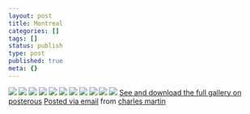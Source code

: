 ```yaml
---
layout: post
title: Montreal
categories: []
tags: []
status: publish
type: post
published: true
meta: {}
---
```




[![](http://posterous.com/getfile/files.posterous.com/charlesmartin/5Vy7ZVGuk4mFNvHt4yzANzaUX8hY3L7rNZSt86VhIv1JY8b1rt0Dv811Rg8A/IMG_0071.jpeg.scaled.500.jpg)](http://posterous.com/getfile/files.posterous.com/charlesmartin/PifElMPFSCJ7aLSmoBrnwdKXkf3AWRWisN36ZDBeF35Hfa44lICrEcZ2p8vM/IMG_0071.jpeg.scaled.1000.jpg) 
[![](http://posterous.com/getfile/files.posterous.com/charlesmartin/LW4s9lyW3YTDkD68gULnMsV6xlhMXLJSLnXfmv0HkEMBmHr7pyLwuJPVsbVh/IMG_0072.jpeg.scaled.500.jpg)](http://posterous.com/getfile/files.posterous.com/charlesmartin/PdQW3lkCJI59sYxD1nJqzDIUlGKZxzNUGJZfF2xQ8s8v2CYf1QCUkJlN01xq/IMG_0072.jpeg.scaled.1000.jpg) 
[![](http://posterous.com/getfile/files.posterous.com/charlesmartin/rOLQua0uKb8UVjggyZVZwHCB2Fk7dDJ0EMjoDPweJ8gKs7r07HLTCiMYUkaW/IMG_0077.jpeg.scaled.500.jpg)](http://posterous.com/getfile/files.posterous.com/charlesmartin/AM54RMyAvQ1yOsr83yvixM45Usxp5YS7giVbEyHSnNEdRM1NTZVvOY7feoBc/IMG_0077.jpeg.scaled.1000.jpg) 
[![](http://posterous.com/getfile/files.posterous.com/charlesmartin/Y0PwIEWlrGBwpXJC1CiIsubquUL0NIAqES1JQehZ6Zr9EtZK88pA7qNGXin1/IMG_0079.jpeg.scaled.500.jpg)](http://posterous.com/getfile/files.posterous.com/charlesmartin/EhVc7dHZRBSif5rTpDZp46kVQmm2Qim5ea8S02EerMOdHfBxuDbD80CHECYD/IMG_0079.jpeg.scaled.1000.jpg) 
[![](http://posterous.com/getfile/files.posterous.com/charlesmartin/fOtwXnYboP2XfLlEOBEL1irKWVM9phQQjetXaujxux0Cv7oZ6vhDfGt03qqX/IMG_3945.jpeg.scaled.500.jpg)](http://posterous.com/getfile/files.posterous.com/charlesmartin/NbHieN7SFQ0W8nBthkhtDW8WcAO3TLqRy43WJo1mmJ3UsMlmaaf8kcCs9gAr/IMG_3945.jpeg.scaled.1000.jpg) 
[![](http://posterous.com/getfile/files.posterous.com/charlesmartin/yhkI4zBvm3Iat5Clyq1z4RRrwrXZnQRgClH9k0VzlFuP4a1XGijiOSoyB6Vh/IMG_3947.jpeg.scaled.500.jpg)](http://posterous.com/getfile/files.posterous.com/charlesmartin/2Xipy5DBPotaHAHshaBtILYXPLfhrvyiYwzn1W9i04hzatMyE6n2xNPqS65N/IMG_3947.jpeg.scaled.1000.jpg) 
[![](http://posterous.com/getfile/files.posterous.com/charlesmartin/gEzOMiZdM0edMMjOY5WsPT1qxuafVoPPx4GGfp4kR3agCvTUFFeMbSlamRqQ/IMG_3954.jpeg.scaled.500.jpg)](http://posterous.com/getfile/files.posterous.com/charlesmartin/styZBNPboN1qnvHnTIWGd8p0qDoXeK5EyUdk5wzxi2xJ0UTVfKEt9vb0pgxK/IMG_3954.jpeg.scaled.1000.jpg) 
[![](http://posterous.com/getfile/files.posterous.com/charlesmartin/cC0T4QVXyj4DtWkwrgW5lKam72dlk0tUX1kSn1cgB5l5an57nvGBWrubiD9v/IMG_3958.jpeg.scaled.500.jpg)](http://posterous.com/getfile/files.posterous.com/charlesmartin/VfIlSUFuQN7v1BrKntCa5MzAfOeKpmgJy03OKFBi1nY7BsuwEj28scEmOnhn/IMG_3958.jpeg.scaled.1000.jpg) 
[![](http://posterous.com/getfile/files.posterous.com/charlesmartin/iBibgdtR6q4ys8Ou69WJgTwUrlOMCOetkjra92VT6Mu6jvBEUsJY4cNyKUof/IMG_3960.jpeg.scaled.500.jpg)](http://posterous.com/getfile/files.posterous.com/charlesmartin/ptRd714dac0uCgPsxdq5cnfnfizHjKVg4vn8bsaSlo4AjkfpshGlZT8nLjme/IMG_3960.jpeg.scaled.1000.jpg) 
[![](http://posterous.com/getfile/files.posterous.com/charlesmartin/GlpSwRqkpG3BHBCw3gLALJOc5OPCn5MD0pBNO4fSael8uiY0gVqrJlCACqVY/IMG_3962.jpeg.scaled.500.jpg)](http://posterous.com/getfile/files.posterous.com/charlesmartin/vxzYtVNP7du4MjMcbCqRoMMJaFDIO8KRrYbprIBfcwTRBSGPAZgwCNU0vt25/IMG_3962.jpeg.scaled.1000.jpg) 
[![](http://posterous.com/getfile/files.posterous.com/charlesmartin/t8QIpFqXo5470KcMWV3u489mVfvPAbyU4184JIAlUOIyRrEQucpmNWs69dHu/IMG_3969.jpeg.scaled.500.jpg)](http://posterous.com/getfile/files.posterous.com/charlesmartin/uOPtuVUQrhK5cdXbvdVPwmWBufbCthAI4kirNRLOoGPRNecOtsokbKupNfZ6/IMG_3969.jpeg.scaled.1000.jpg) 
[See and download the full gallery on posterous](http://charlesmartin.posterous.com/montreal) 
[Posted via email](http://posterous.com)  from 
[charles martin](http://charlesmartin.posterous.com/montreal)
